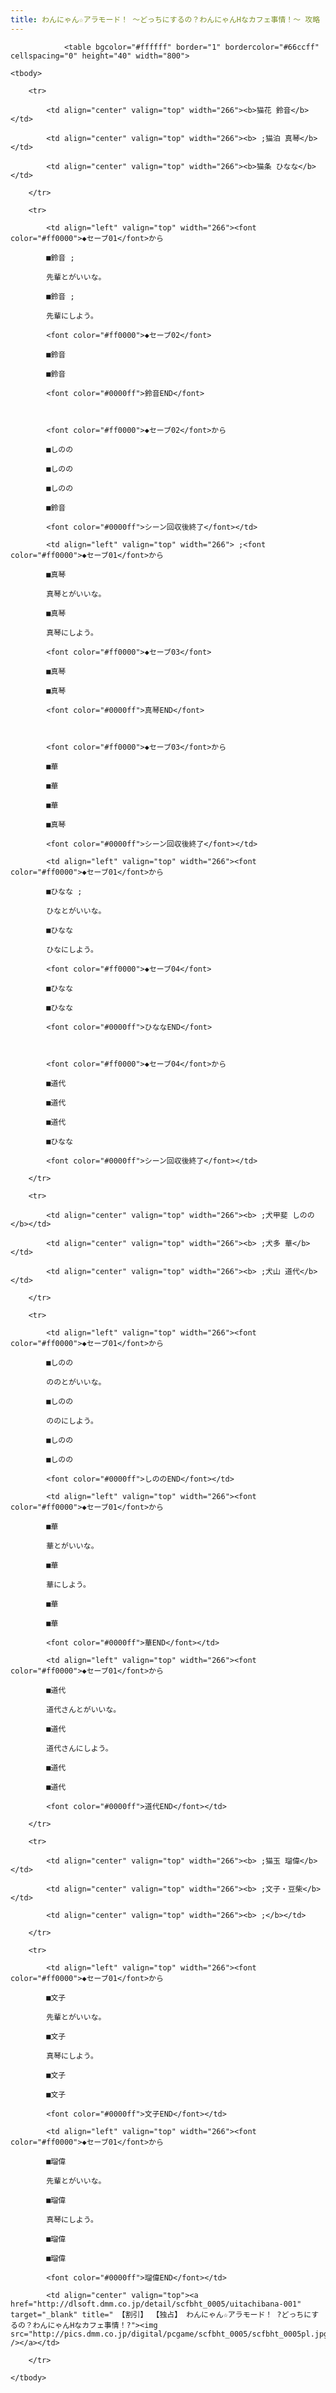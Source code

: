 ```yaml
---
title: わんにゃん☆アラモード！ ～どっちにするの？わんにゃんHなカフェ事情！～ 攻略
---
```


                <table bgcolor="#ffffff" border="1" bordercolor="#66ccff" cellspacing="0" height="40" width="800">

	<tbody>

		<tr>

			<td align="center" valign="top" width="266"><b>猫花 鈴音</b></td>

			<td align="center" valign="top" width="266"><b> ;猫泊 真琴</b></td>

			<td align="center" valign="top" width="266"><b>猫条 ひなな</b></td>

		</tr>

		<tr>

			<td align="left" valign="top" width="266"><font color="#ff0000">◆セーブ01</font>から

			■鈴音 ;

			先輩とがいいな。

			■鈴音 ;

			先輩にしよう。

			<font color="#ff0000">◆セーブ02</font>

			■鈴音

			■鈴音

			<font color="#0000ff">鈴音END</font>

			

			<font color="#ff0000">◆セーブ02</font>から

			■しのの

			■しのの

			■しのの

			■鈴音

			<font color="#0000ff">シーン回収後終了</font></td>

			<td align="left" valign="top" width="266"> ;<font color="#ff0000">◆セーブ01</font>から

			■真琴

			真琴とがいいな。

			■真琴

			真琴にしよう。

			<font color="#ff0000">◆セーブ03</font>

			■真琴

			■真琴

			<font color="#0000ff">真琴END</font>

			

			<font color="#ff0000">◆セーブ03</font>から

			■華

			■華

			■華

			■真琴

			<font color="#0000ff">シーン回収後終了</font></td>

			<td align="left" valign="top" width="266"><font color="#ff0000">◆セーブ01</font>から

			■ひなな ;

			ひなとがいいな。

			■ひなな

			ひなにしよう。

			<font color="#ff0000">◆セーブ04</font>

			■ひなな

			■ひなな

			<font color="#0000ff">ひななEND</font>

			

			<font color="#ff0000">◆セーブ04</font>から

			■道代

			■道代

			■道代

			■ひなな

			<font color="#0000ff">シーン回収後終了</font></td>

		</tr>

		<tr>

			<td align="center" valign="top" width="266"><b> ;犬甲斐 しのの</b></td>

			<td align="center" valign="top" width="266"><b> ;犬多 華</b></td>

			<td align="center" valign="top" width="266"><b> ;犬山 道代</b></td>

		</tr>

		<tr>

			<td align="left" valign="top" width="266"><font color="#ff0000">◆セーブ01</font>から

			■しのの

			ののとがいいな。

			■しのの

			ののにしよう。

			■しのの

			■しのの

			<font color="#0000ff">しののEND</font></td>

			<td align="left" valign="top" width="266"><font color="#ff0000">◆セーブ01</font>から

			■華

			華とがいいな。

			■華

			華にしよう。

			■華

			■華

			<font color="#0000ff">華END</font></td>

			<td align="left" valign="top" width="266"><font color="#ff0000">◆セーブ01</font>から

			■道代

			道代さんとがいいな。

			■道代

			道代さんにしよう。

			■道代

			■道代

			<font color="#0000ff">道代END</font></td>

		</tr>

		<tr>

			<td align="center" valign="top" width="266"><b> ;猫玉 瑠偉</b></td>

			<td align="center" valign="top" width="266"><b> ;文子・豆柴</b></td>

			<td align="center" valign="top" width="266"><b> ;</b></td>

		</tr>

		<tr>

			<td align="left" valign="top" width="266"><font color="#ff0000">◆セーブ01</font>から

			■文子

			先輩とがいいな。

			■文子

			真琴にしよう。

			■文子

			■文子

			<font color="#0000ff">文子END</font></td>

			<td align="left" valign="top" width="266"><font color="#ff0000">◆セーブ01</font>から

			■瑠偉

			先輩とがいいな。

			■瑠偉

			真琴にしよう。

			■瑠偉

			■瑠偉

			<font color="#0000ff">瑠偉END</font></td>

			<td align="center" valign="top"><a href="http://dlsoft.dmm.co.jp/detail/scfbht_0005/uitachibana-001" target="_blank" title=" 【割引】 【独占】 わんにゃん☆アラモード！ ?どっちにするの？わんにゃんHなカフェ事情！?"><img src="http://pics.dmm.co.jp/digital/pcgame/scfbht_0005/scfbht_0005pl.jpg" /></a></td>

		</tr>

	</tbody>

</table>


              
